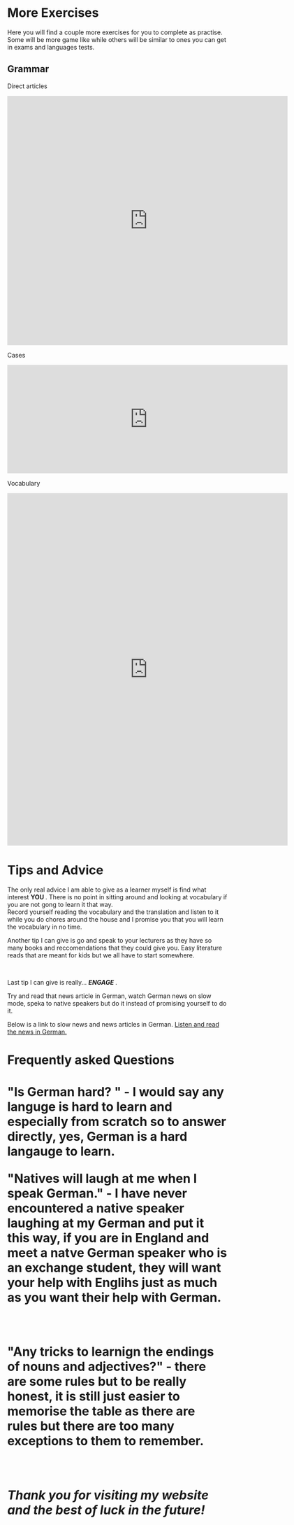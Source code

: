 <h1> More Exercises </h1>

<p> Here you will find a couple more exercises for you to complete as practise. Some will be more game like while others will be similar to ones you can get in exams and languages tests. </p>


<h2> Grammar </h2>

<p> Direct articles </p>
<iframe src="https://h5p.org/h5p/embed/690130" width="642" height="570" frameborder="0" allowfullscreen="allowfullscreen"></iframe><script src="https://h5p.org/sites/all/modules/h5p/library/js/h5p-resizer.js" charset="UTF-8"></script>

<p> Cases </p>

<iframe src="https://h5p.org/h5p/embed/690134" width="642" height="248" frameborder="0" allowfullscreen="allowfullscreen"></iframe><script src="https://h5p.org/sites/all/modules/h5p/library/js/h5p-resizer.js" charset="UTF-8"></script>

<p> Vocabulary </p>

<iframe src="https://h5p.org/h5p/embed/690142" width="642" height="806" frameborder="0" allowfullscreen="allowfullscreen"></iframe><script src="https://h5p.org/sites/all/modules/h5p/library/js/h5p-resizer.js" charset="UTF-8"></script>

<h1> Tips and Advice </h1>

<p> The only real advice I am able to give as a learner myself is find what interest <b> YOU </b>. There is no point in sitting around and looking at vocabulary if you are not gong to learn it that way.
  
  <br>
 Record yourself reading the vocabulary and the translation and listen to it while you do chores around the house and I promise you that you will learn the vocabulary in no time.
 
 <br>
 
 Another tip I can give is go and speak to your lecturers as they have so many books and reccomendations that they could give you. Easy literature reads that are meant for kids but we all have to start somewhere.
 
 <br>
 
 Last tip I can give is really... <em> <b> ENGAGE </em> </b>.
 
Try and read that news article in German, watch German news on slow mode, speka to native speakers but do it instead of promising yourself to do it.

Below is a link to slow news and news articles in German.
<a href="https://www.newsinslowgerman.com/series/news/14363"> Listen and read the news in German.</a>

<h1> Frequently asked Questions <h1>
  
  <p> "Is German hard? " - I would say any languge is hard to learn and especially from scratch so to answer directly, yes, German is a hard langauge to learn.
  
  <br>
  
  "Natives will laugh at me when I speak German." - I have never encountered a native speaker laughing at my German and put it this way, if you are in England and meet a natve German speaker who is an exchange student, they will want your help with Englihs just as much as you want their help with German.
  
  <br>
  
  "Any tricks to learnign the endings of nouns and adjectives?" -  there are some rules but to be really honest, it is still just easier to memorise the table as there are rules but there are too many exceptions to them to remember.
  
  <br>
  
 <em> Thank you for visiting my website and the best of luck in the future! <em>


